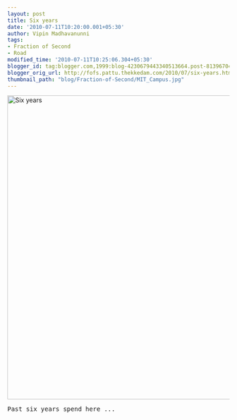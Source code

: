 ```yaml
---
layout: post
title: Six years
date: '2010-07-11T10:20:00.001+05:30'
author: Vipin Madhavanunni
tags:
- Fraction of Second
- Road
modified_time: '2010-07-11T10:25:06.304+05:30'
blogger_id: tag:blogger.com,1999:blog-4230679443340513664.post-8139670457279488960
blogger_orig_url: http://fofs.pattu.thekkedam.com/2010/07/six-years.html
thumbnail_path: "blog/Fraction-of-Second/MIT_Campus.jpg"
---
```

<a data-flickr-embed="true"  href="https://www.flickr.com/photos/vipintm/5845116632/in/dateposted-public/" title="Six years"><img src="https://farm6.staticflickr.com/5111/5845116632_b96c9b512d_o.jpg" width="1034" height="690" alt="Six years"></a><script async src="//embedr.flickr.com/assets/client-code.js" charset="utf-8"></script>
<pre>
Past six years spend here ...
</pre>
